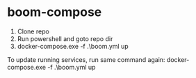 # boom-compose
1. Clone repo
2. Run powershell and goto repo dir
3. docker-compose.exe -f .\boom.yml up

To update running services, run same command again:
docker-compose.exe -f .\boom.yml up
